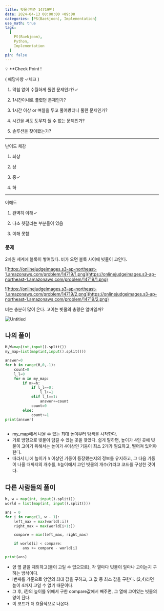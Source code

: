 ```yaml
---
title: 빗물(백준 14719번)
date: 2024-04-13 00:00:00 +09:00
categories: [PS(Baekjoon), Implementation]
use_math: true
tags:
  [
    PS(Baekjoon),
    Python,
    Implementation
  ]
pin: false
---
```


💡 **Check Point !

( 해당사항 ✓체크 )

1. 막힘 없이 수월하게 풀린 문제인가?✓

2. 1시간이내로 풀렸던 문제인가?

3. 1시간 이상 or 며칠을 두고 풀어봤더니 풀린 문제인가?

4. 시간을 써도 도무지 풀 수 없는 문제인가?

5. 솔루션을 찾아봤는가?

---

난이도 체감

1. 최상

2. 상

3. 중✓

4. 하

---

이해도

1. 완벽히 이해✓

2. 다소 헷갈리는 부분들이 있음

3. 이해 못함

### 문제

2차원 세계에 블록이 쌓여있다. 비가 오면 블록 사이에 빗물이 고인다.

![https://onlinejudgeimages.s3-ap-northeast-1.amazonaws.com/problem/14719/1.png](https://onlinejudgeimages.s3-ap-northeast-1.amazonaws.com/problem/14719/1.png)

![https://onlinejudgeimages.s3-ap-northeast-1.amazonaws.com/problem/14719/2.png](https://onlinejudgeimages.s3-ap-northeast-1.amazonaws.com/problem/14719/2.png)

비는 충분히 많이 온다. 고이는 빗물의 총량은 얼마일까?

![Untitled](https://github.com/gihuni99/gihuni99.github.io/assets/90080065/f53cfd7f-d5ef-44b1-b694-b8b9a12c9e29)


## 나의 풀이

```python
H,W=map(int,input().split())
my_map=list(map(int,input().split()))

answer=0
for h in range(H,0,-1):
    count=0
    l_l=0
    for m in my_map:
        if m>=h:
            if l_l==0:
                l_l+=1
            elif l_l==1:
                answer+=count
            count=0
        else:
            count+=1
print(answer)
                
```

- my_map에서 나올 수 있는 최대 높이부터 탐색을 시작한다.
- 가로 방향으로 빗물이 담길 수 있는 곳을 찾았다. 쉽게 말하면, 높이가 4인 곳에 빗물이 고이기 위해서는 높이가 4이상인 기둥이 최소 2개가 필요하고, 떨어져 있어야 한다.
- 따라서 l_l에 높이가 h 이상인 기둥이 등장했는지의 정보를 유지하고, 그 다음 기둥이 나올 때까지의 개수를, h높이에서 고인 빗물의 개수(?)라고 코드를 구성한 것이다.

## 다른 사람들의 풀이

```python
h, w = map(int, input().split())
world = list(map(int, input().split()))

ans = 0
for i in range(1, w - 1):
    left_max = max(world[:i])
    right_max = max(world[i+1:])

    compare = min(left_max, right_max)

    if world[i] < compare:
        ans += compare - world[i]

print(ans)
```

- 양 옆 끝을 제외하고(물이 고일 수 없으므로), 각 열마다 빗물이 얼마나 고이는지 구하는 방식이다.
- i번째를 기준으로 양옆의 최대 값을 구하고, 그 값 중 최소 값을 구한다. (2,4)라면 높이 4까지 고일 수 없기 때문이다.
- 그 후, i칸의 높이를 위에서 구한 compare값에서 빼주면, 그 열에 고여있는 빗물의 양이 된다.
- 이 코드가 더 효율적으로 나온다.